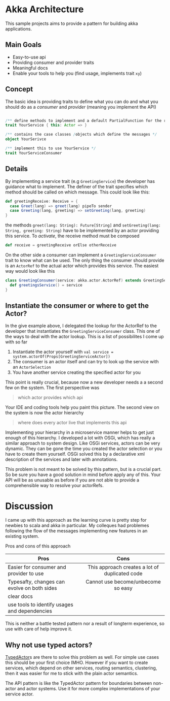 # Akka Architecture

This sample projects aims to provide a pattern for building akka applications.

## Main Goals

* Easy-to-use api 
* Providing consumer and provider traits
* Meaningful docs
* Enable your tools to help you (find usage, implements trait `xy`)

## Concept

The basic idea is providing traits to define what you can do
and what you should do as a _consumer_ and _provider_ (meaning
you implement the API)

```scala

/** define methods to implement and a default PartialFunction for the receive method */
trait YourService { this: Actor => }

/** contains the case classes /objects which define the messages */
object YourSerivce

/** implement this to use YourService */
trait YourServiceConsumer

```

## Details

By implementing a service trait (e.g `GreetingService`) the developer has guidance what to implement. The
definer of the trait specifies which method should be called on which message.
This could look like this:

```scala
def greetingReceive: Receive = {
  case Greet(lang) => greet(lang) pipeTo sender
  case Greeting(lang, greeting) => setGreeting(lang, greeting)
}
```

the methods `greet(lang: String): Future[String]` and `setGreeting(lang: String, greeting: String)`
have to be implemented by an actor providing this service. To _activate_, the receive method
must be composed

```scala
def receive = greetingReceive orElse otherReceive
```

On the other side a consumer can implement a `GreetingServiceConsumer` trait to know what
can be used. The only thing the consumer should provide is an `ActorRef` to the actual actor
which provides this service. The easiest way would look like this

```scala
class GreetingConsumer(service: akka.actor.ActorRef) extends GreetingServiceConsumer {
  def greetingsService() = service
}
```

## Instantiate the consumer or where to get the Actor?

In the give example above, I delegated the lookup for the ActorRef to the developer
that instantiates the `GreetingServiceConsumer` class. This one of the ways to
deal with the actor lookup. This is a list of possibilites I come up with so far

1. Instantiate the actor yourself with `val service = system.actorOf(Props[GreetingServiceActor])`
2. The consumer is an actor itself and can try to look up the service with an `ActorSelection`
3. You have another service creating the specified actor for you

This point is really crucial, because now a new developer needs a a second few on the
system. The first perspective was 

> which actor provides which api  

Your IDE and coding tools help you paint this picture. The second view on the system is now the
actor hierarchy

> where does every actor live that implements this api

Implementing your hierarchy in a microservice manner helps to get just enough of
this hierarchy. I developed a lot with OSGi, which has really a similar approach
to system design. Like OSGi services, actors can be very dynamic. They can be gone
the time you created the actor selection or you have to create them yourself.
OSGi solved this by a declarative xml description of the services and later with
annotations. 

This problem is not meant to be solved by this pattern, but is a crucial part.
So be sure you have a good solution in mind before apply any of this. Your API
will be as unusable as before if you are not able to provide a comprehensible way
to resolve your actorRefs.

# Discussion

I came up with this approach as the learning curve is pretty step for newbies to scala and
akka in particular. My colleques had problemes following the flow of the messages implementing
new features in an existing system.

Pros and cons of this approach

| Pros                                          | Cons                                            |
| --------------------------------------------- |:-----------------------------------------------:|
| Easier for consumer and provider to use       | This approach creates a lot of duplicated code  |
| Typesafty, changes can evolve on both sides   | Cannot use become/unbecome so easy              |
| clear docs                                    |                                                 |
| use tools to identify usages and dependencies |                                                 |


This is neither a battle tested pattern nor a result of longterm experience, so use with care
of help improve it.

## Why not use typed actors?

[TypedActor](http://doc.akka.io/docs/akka/snapshot/scala/typed-actors.html)s are there to solve
this problem as well. For simple use cases this should be your first choice IMHO. However if you
want to create services, which depend on other services, routing semantics, clustering, then it
was easier for me to stick with the plain actor semantics. 

The API pattern is like the TypedActor pattern for boundaries between non-actor and actor systems.
Use it for more complex implementations of your service actor.
